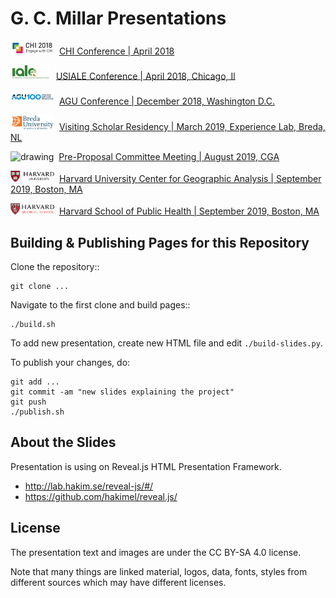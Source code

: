 G. C. Millar Presentations
===========================
 <img src="img/logos/chi_logo.png" alt="drawing" width="70"/>  &nbsp;[CHI Conference | April 2018](https://gcmillar.github.io/presentations/chi2018.html#/)

<img src="img/logos/iale.png" alt="drawing" width="65"/>  &nbsp;[USIALE Conference | April 2018, Chicago, Il](https://gcmillar.github.io/presentations/us_iale2018.html#/)

<img src="img/logos/agu.png" alt="drawing" width="70"/>  &nbsp;[AGU Conference | December 2018, Washington D.C.](https://gcmillar.github.io/presentations/agu2018.html#/)

<img src="img/logos/BUAS_logo.png" alt="drawing" width="70"/>  &nbsp;[Visiting Scholar Residency | March 2019, Experience Lab, Breda, NL](https://gcmillar.github.io/presentations/CHIPS_Nuenen_NL_final_presentation#/)

<img src="img/logos/cgaBlack.png" alt="drawing" width="70"/>  &nbsp;[Pre-Proposal Committee Meeting | August 2019, CGA](https://gcmillar.github.io/presentations/pre-proposal.html#/)

<img src="img/logos/harvard.png" alt="drawing" width="70"/>  &nbsp;[Harvard University Center for Geographic Analysis | September 2019, Boston, MA](https://gcmillar.github.io/presentations/Harvard-CGA.html#/)

<img src="img/logos/hms_logo.png" alt="drawing" width="70"/>  &nbsp;[Harvard School of Public Health | September 2019, Boston, MA](https://gcmillar.github.io/presentations/Harvard-HSPH.html#/)
 
Building & Publishing Pages for this Repository
------------------------------------------------

Clone the repository::

    git clone ...

Navigate to the first clone and build pages::

    ./build.sh

To add new presentation, create new HTML file and edit `./build-slides.py`.

To publish your changes, do:

    git add ...
    git commit -am "new slides explaining the project"
    git push
    ./publish.sh

About the Slides
----------------

Presentation is using on Reveal.js HTML Presentation Framework.
 * http://lab.hakim.se/reveal-js/#/
 * https://github.com/hakimel/reveal.js/

License
-------

The presentation text and images are under the CC BY-SA 4.0 license.

Note that many things are linked material, logos, data, fonts, styles
from different sources which may have different licenses.
